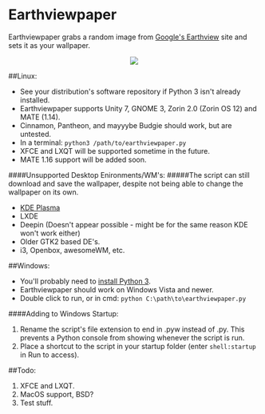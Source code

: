 # Earthviewpaper
Earthviewpaper grabs a random image from [Google's Earthview]( https://earthview.withgoogle.com ) site and sets it as your wallpaper.

<p align="center">
  <img src="https://cdn3.iconfinder.com/data/icons/faticons/32/globe-01-128.png"/>
</p>

##Linux:
* See your distribution's software repository if Python 3 isn't already installed.
* Earthviewpaper supports Unity 7, GNOME 3, Zorin 2.0 (Zorin OS 12) and MATE (1.14).
* Cinnamon, Pantheon, and mayyybe Budgie should work, but are untested.
* In a terminal: ```python3 /path/to/earthviewpaper.py```
* XFCE and LXQT will be supported sometime in the future.
* MATE 1.16 support will be added soon.

####Unsupported Desktop Enironments/WM's:
#####The script can still download and save the wallpaper, despite not being able to change the wallpaper on its own.
* [KDE Plasma](https://www.reddit.com/r/linux/comments/4k1wht/i_made_a_script_that_changes_your_wallpaper_based/d3cvat2)
* LXDE
* Deepin (Doesn't appear possible - might be for the same reason KDE won't work either) 
* Older GTK2 based DE's.
* i3, Openbox, awesomeWM, etc.

##Windows:
* You'll probably need to [install Python 3](https://www.python.org/downloads/windows/).
* Earthviewpaper should work on Windows Vista and newer.
* Double click to run, or in cmd: ```python C:\path\to\earthviewpaper.py```

####Adding to Windows Startup:
1. Rename the script's file extension to end in .pyw instead of .py. This prevents a Python console from showing whenever the script is run.
2. Place a shortcut to the script in your startup folder (enter ```shell:startup``` in Run to access).

##Todo:
1. XFCE and LXQT.
2. MacOS support, BSD?
3. Test stuff.
